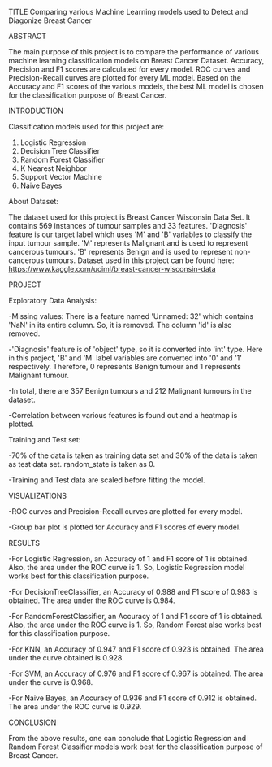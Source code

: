 TITLE
Comparing various Machine Learning models used to Detect and Diagonize Breast Cancer

ABSTRACT

The main purpose of this project is to compare the performance of various machine learning classification models on Breast Cancer Dataset. Accuracy, Precision and F1 scores are calculated for every model. ROC curves and Precision-Recall curves are plotted for every ML model. Based on the Accuracy and F1 scores of the various models, the best ML model is chosen for the classification purpose of Breast Cancer.

INTRODUCTION

Classification models used for this project are:
                   
1. Logistic Regression
2. Decision Tree Classifier
3. Random Forest Classifier
4. K Nearest Neighbor
5. Support Vector Machine
6. Naive Bayes

About Dataset:

The dataset used for this project is Breast Cancer Wisconsin Data Set. It contains 569 instances of tumour samples and 33 features. 'Diagnosis' feature is our target label which uses 'M' and 'B' variables to classify the input tumour sample. 'M' represents Malignant and is used to represent cancerous tumours. 'B' represents Benign and is used to represent non-cancerous tumours. Dataset used in this project can be found here: https://www.kaggle.com/uciml/breast-cancer-wisconsin-data

PROJECT

Exploratory Data Analysis:

-Missing values: There is a feature named 'Unnamed: 32' which contains 'NaN' in its entire                  column. So, it is removed. The column 'id' is also removed. 

-'Diagnosis' feature is of 'object' type, so it is converted into 'int' type. Here in this   project, 'B' and 'M' label variables are converted into '0' and '1' respectively. Therefore,   0 represents Benign tumour and 1 represents Malignant tumour.

-In total, there are 357 Benign tumours and 212 Malignant tumours in the dataset.

-Correlation between various features is found out and a heatmap is plotted.

Training and Test set:

-70% of the data is taken as training data set and 30% of the data is taken as test data set.
 random_state is taken as 0.

-Training and Test data are scaled before fitting the model.

VISUALIZATIONS

-ROC curves and Precision-Recall curves are plotted for every model.

-Group bar plot is plotted for Accuracy and F1 scores of every model.

RESULTS

-For Logistic Regression, an Accuracy of 1 and F1 score of 1 is obtained. Also, the area under  the ROC curve is 1. So, Logistic Regression model works best for this classification purpose. 

-For DecisionTreeClassifier, an Accuracy of 0.988 and F1 score of 0.983 is obtained. The area   under the ROC curve is 0.984.

-For RandomForestClassifier, an Accuracy of 1 and F1 score of 1 is obtained. Also, the area  under the ROC curve is 1. So, Random Forest also works best for this classification purpose.

-For KNN, an Accuracy of 0.947 and F1 score of 0.923 is obtained. The area under the curve  obtained is 0.928.

-For SVM, an Accuracy of 0.976 and F1 score of 0.967 is obtained. The area under the curve is  0.968.

-For Naive Bayes, an Accuracy of 0.936 and F1 score of 0.912 is obtained. The area under the  ROC curve is 0.929.  

CONCLUSION

From the above results, one can conclude that Logistic Regression and Random Forest Classifier models work best for the classification purpose of Breast Cancer. 






